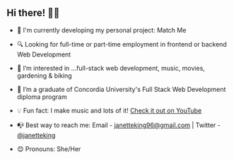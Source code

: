 ## Hi there! 👋🏽
* 👾 I'm currently developing my personal project: Match Me
 
* 🔍 Looking for full-time or part-time employment in frontend or backend Web Development
 
* 👀 I’m interested in ...full-stack web development, music, movies, gardening & biking

* 🌱 I’m a graduate of Concordia University's Full Stack Web Development diploma program
 
* 💡 Fun fact: I make music and lots of it! [Check it out on YouTube](https://youtu.be/WePRzklNc1c)
 
* 📭 Best way to reach me: Email - janetteking96@gmail.com | Twitter - [@janetteking](https://twitter.com/janetteking)
 
* 😊 Pronouns: She/Her
 

<!---
Jae-Kae/Jae-Kae is a ✨ special ✨ repository because its `README.md` (this file) appears on your GitHub profile.
You can click the Preview link to take a look at your changes.
--->
